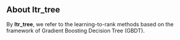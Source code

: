 
## About ltr_tree
By **ltr_tree**, we refer to the learning-to-rank methods based on the framework of Gradient Boosting Decision Tree (GBDT).
